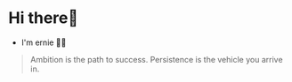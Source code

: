 # Hi there👋

- I'm ernie 👨‍🦱

> Ambition is the path to success. Persistence is the vehicle you arrive in.

